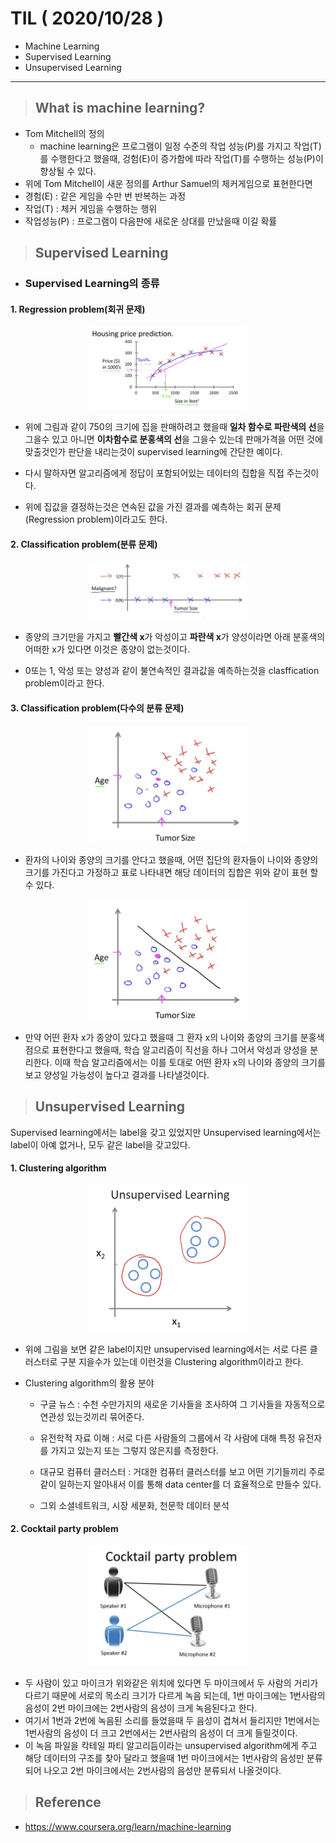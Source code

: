 # TIL ( 2020/10/28 )
- Machine Learning 
- Supervised Learning
- Unsupervised Learning

---

> ## What is machine learning?



- Tom Mitchell의 정의 
    - machine learning은 프로그램이 일정 수준의 작업 성능(P)를 가지고 작업(T)를 수행한다고 했을때, 겅험(E)이 증가함에 따라 작업(T)를 수행하는 성능(P)이 향상될 수 있다.
- 위에 Tom Mitchell이 새운 정의를 Arthur Samuel의 체커게임으로 표현한다면
- 경험(E) : 같은 게임을 수만 번 반복하는 과정
- 작업(T) : 체커 게임을 수행하는 행위
- 작업성능(P) : 프로그램이 다음판에 새로운 상대를 만났을때 이길 확률 




> ## Supervised Learning

- ### Supervised Learning의 종류

#### 1. Regression problem(회귀 문제)

<p align="center"><img width="50%" height="50%" src="../image/Machine/10.28/001.png" /></p>

- 위에 그림과 같이 750의 크기에 집을 판매하려고 했을때 **일차 함수로 파란색의 선**을 그을수 있고 아니면 **이차함수로 분홍색의 선**을 그을수 있는데 판매가격을 어떤 것에 맞출것인가 판단을 내리는것이 supervised learning에 간단한 예이다.

- 다시 말하자면 알고리즘에게 정답이 포함되어있는 데이터의 집합을 직접 주는것이다.

- 위에 집값을 결정하는것은 연속된 값을 가진 결과를 예측하는 회귀 문제(Regression problem)이라고도 한다.

  

#### 2. Classification problem(분류 문제)

<p align="center"><img width="50%" height="50%" src="../image/Machine/10.28/002.png" /></p>

- 종양의 크기만을 가지고 **빨간색 x**가 악성이고 **파란색 x**가 양성이라면 아래 분홍색의 어떠한 x가 있다면 이것은 종양이 없는것이다. 

- 0또는 1, 악성 또는 양성과 같이 불연속적인 결과값을 예측하는것을 clasffication problem이라고 한다. 

  

#### 3. Classification problem(다수의 분류 문제)

<p align="center"><img width="50%" height="50%" src="../image/Machine/10.28/003.png" /></p>

-  환자의 나이와 종양의 크기를 안다고 했을때, 어떤 집단의 환자들이 나이와 종양의 크기를 가진다고 가정하고 표로 나타내면 해당 데이터의 집합은 위와 같이 표현 할 수 있다.

<p align="center"><img width="50%" height="50%" src="../image/Machine/10.28/004.png" /></p>

- 만약 어떤 환자 x가 종양이 있다고 했을때 그 환자 x의 나이와 종양의 크기를 분홍색점으로 표현한다고 했을때, 학습 알고리즘이 직선을 하나 그어서 악성과 양성을 분리한다. 이때 학습 알고리즘에서는 이를 토대로 어떤 환자 x의 나이와 종양의 크기를 보고 양성일 가능성이 높다고 결과를 나타낼것이다.

  

> ## Unsupervised Learning



Supervised learning에서는 label을 갖고 있었지만 Unsupervised learning에서는 label이 아예 없거나, 모두 같은 label을 갖고있다.

#### 1. Clustering algorithm

<p align="center"><img width="50%" height="50%" src="../image/Machine/10.28/005.png" /></p>

- 위에 그림을 보면 같은 label이지만 unsupervised learning에서는 서로 다른 클러스터로 구분 지을수가 있는데 이런것을 Clustering algorithm이라고 한다.

- Clustering algorithm의 활용 분야
    - 구글 뉴스 : 수천 수만가지의 새로운 기사들을 조사하여 그 기사들을 자동적으로 연관성 있는것끼리 묶어준다. 

    - 유전학적 자료 이해 : 서로 다른 사람들의 그룹에서 각 사람에 대해 특정 유전자를 가지고 있는지 또는 그렇지 않은지를 측정한다. 

    - 대규모 컴퓨터 클러스터 : 거대한 컴퓨터 클러스터를 보고 어떤 기기들끼리 주로 같이 일하는지 알아내서 이를 통해 data center를 더 효율적으로 만들수 있다.

    - 그외 소셜네트워크, 시장 세분화, 천문학 데이터 분석

#### 2. Cocktail party problem

<p align="center"><img width="50%" height="50%" src="../image/Machine/10.28/006.png" /></p>

- 두 사람이 있고 마이크가 위와같은 위치에 있다면 두 마이크에서 두 사람의 거리가 다르기 때문에 서로의 목소리 크기가 다르게 녹음 되는데, 1번 마이크에는 1번사람의 음성이 2번 마이크에는 2번사람의 음성이 크게 녹음된다고 한다.
- 여기서 1번과 2번에 녹음된 소리를 들었을때 두 음성이 겹쳐서 들리지만 1번에서는 1번사람의 음성이 더 크고 2번에서는 2번사람의 음성이 더 크게 들릴것이다. 
 - 이 녹음 파일을 칵테일 파티 알고리듬이라는 unsupervised algorithm에게 주고 해당 데이터의 구조를 찾아 달라고 했을때 1번 마이크에서는 1번사람의 음성만 분류되어 나오고 2번 마이크에서는 2번사람의 음성만 분류되서 나올것이다. 



 >## Reference

- https://www.coursera.org/learn/machine-learning